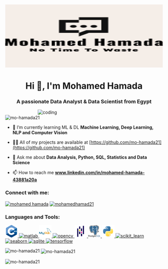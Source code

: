 ![logo](https://github.com/mo-hamada21/mo-hamada21/blob/main/dc4aa31cd8864b718547e7a0e3bc52b1%20(1).jpg)
<h1 align="center">Hi 👋, I'm Mohamed Hamada</h1>
<h3 align="center">A passionate Data Analyst & Data Scientist from Egypt</h3>

<img align="right" alt="coding" width="400" src="https://www.startpage.com/av/proxy-image?piurl=https%3A%2F%2Fcdn.dribbble.com%2Fusers%2F1292677%2Fscreenshots%2F6139167%2Favento.gif&sp=1698318896T8f7f7c66b026f0192747cd16f27ce5aea87b29f0987a00a504e56bc4d54fe06b">

<p align="left"> <img src="https://komarev.com/ghpvc/?username=mo-hamada21&label=Profile%20views&color=0e75b6&style=flat" alt="mo-hamada21" /> </p>

- 🌱 I’m currently learning ML & DL **Machine Learning, Deep Learning, NLP and Computer Vision**

- 👨‍💻 All of my projects are available at [https://github.com/mo-hamada21](https://github.com/mo-hamada21)

- 💬 Ask me about **Data Analysis, Python, SQL, Statistics and Data Science**

- 📫 How to reach me **www.linkedin.com/in/mohamed-hamada-43881a20a**

<h3 align="left">Connect with me:</h3>
<p align="left">
<a href="https://linkedin.com/in/mohamed hamada" target="blank"><img align="center" src="https://raw.githubusercontent.com/rahuldkjain/github-profile-readme-generator/master/src/images/icons/Social/linked-in-alt.svg" alt="mohamed hamada" height="30" width="40" /></a>
<a href="https://kaggle.com/mohamedhamad21" target="blank"><img align="center" src="https://raw.githubusercontent.com/rahuldkjain/github-profile-readme-generator/master/src/images/icons/Social/kaggle.svg" alt="mohamedhamad21" height="30" width="40" /></a>
</p>

<h3 align="left">Languages and Tools:</h3>
<p align="left"> <a href="https://www.w3schools.com/cpp/" target="_blank" rel="noreferrer"> <img src="https://raw.githubusercontent.com/devicons/devicon/master/icons/cplusplus/cplusplus-original.svg" alt="cplusplus" width="40" height="40"/> </a> <a href="https://www.mathworks.com/" target="_blank" rel="noreferrer"> <img src="https://upload.wikimedia.org/wikipedia/commons/2/21/Matlab_Logo.png" alt="matlab" width="40" height="40"/> </a> <a href="https://www.mysql.com/" target="_blank" rel="noreferrer"> <img src="https://raw.githubusercontent.com/devicons/devicon/master/icons/mysql/mysql-original-wordmark.svg" alt="mysql" width="40" height="40"/> </a> <a href="https://opencv.org/" target="_blank" rel="noreferrer"> <img src="https://www.vectorlogo.zone/logos/opencv/opencv-icon.svg" alt="opencv" width="40" height="40"/> </a> <a href="https://pandas.pydata.org/" target="_blank" rel="noreferrer"> <img src="https://raw.githubusercontent.com/devicons/devicon/2ae2a900d2f041da66e950e4d48052658d850630/icons/pandas/pandas-original.svg" alt="pandas" width="40" height="40"/> </a> <a href="https://www.postgresql.org" target="_blank" rel="noreferrer"> <img src="https://raw.githubusercontent.com/devicons/devicon/master/icons/postgresql/postgresql-original-wordmark.svg" alt="postgresql" width="40" height="40"/> </a> <a href="https://www.python.org" target="_blank" rel="noreferrer"> <img src="https://raw.githubusercontent.com/devicons/devicon/master/icons/python/python-original.svg" alt="python" width="40" height="40"/> </a> <a href="https://scikit-learn.org/" target="_blank" rel="noreferrer"> <img src="https://upload.wikimedia.org/wikipedia/commons/0/05/Scikit_learn_logo_small.svg" alt="scikit_learn" width="40" height="40"/> </a> <a href="https://seaborn.pydata.org/" target="_blank" rel="noreferrer"> <img src="https://seaborn.pydata.org/_images/logo-mark-lightbg.svg" alt="seaborn" width="40" height="40"/> </a> <a href="https://www.sqlite.org/" target="_blank" rel="noreferrer"> <img src="https://www.vectorlogo.zone/logos/sqlite/sqlite-icon.svg" alt="sqlite" width="40" height="40"/> </a> <a href="https://www.tensorflow.org" target="_blank" rel="noreferrer"> <img src="https://www.vectorlogo.zone/logos/tensorflow/tensorflow-icon.svg" alt="tensorflow" width="40" height="40"/> </a> </p>

<p><img align="left" src="https://github-readme-stats.vercel.app/api/top-langs?username=mo-hamada21&show_icons=true&locale=en&layout=compact" alt="mo-hamada21" /></p>

<p>&nbsp;<img align="center" src="https://github-readme-stats.vercel.app/api?username=mo-hamada21&show_icons=true&locale=en" alt="mo-hamada21" /></p>

<p><img align="center" src="https://github-readme-streak-stats.herokuapp.com/?user=mo-hamada21&" alt="mo-hamada21" /></p>

